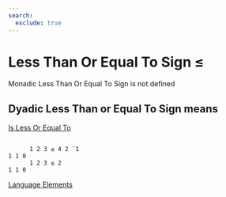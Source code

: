 ```yaml
---
search:
  exclude: true
---
```






<h1 class="heading"><span class="name">Less Than Or Equal To Sign</span> <span class="command">≤</span></h1>



Monadic Less Than Or Equal To Sign is not defined

## Dyadic Less Than or Equal To Sign means


[Is Less Or Equal To](../primitive-functions/less-or-equal.md)
```apl

      1 2 3 ≤ 4 2 ¯1
1 1 0
      1 2 3 ≤ 2
1 1 0

```


[Language Elements](./language-elements.md)


